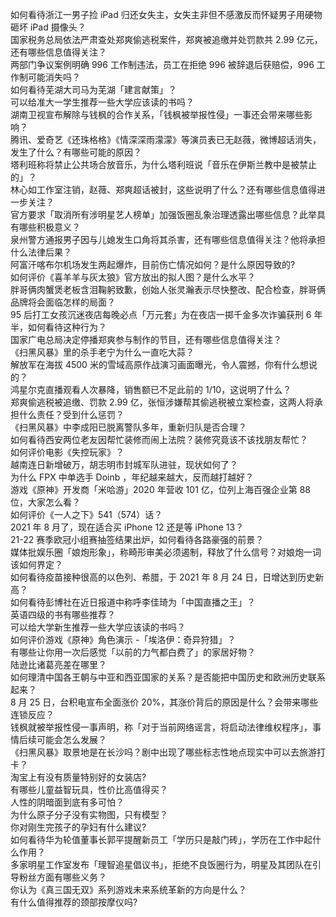 如何看待浙江一男子捡 iPad 归还女失主，女失主非但不感激反而怀疑男子用硬物砸坏 iPad 摄像头？  
国家税务总局依法严肃查处郑爽偷逃税案件，郑爽被追缴并处罚款共 2.99 亿元，还有哪些信息值得关注？  
两部门争议案例明确 996 工作制违法，员工在拒绝 996 被辞退后获赔偿，996 工作制可能消失吗？  
如何看待芜湖大司马为芜湖「建言献策」？  
可以给准大一学生推荐一些大学应该读的书吗？  
湖南卫视宣布解除与钱枫的合作关系，「钱枫被举报性侵」一事还会带来哪些影响？  
腾讯、爱奇艺《还珠格格》《情深深雨濛濛》等演员表已无赵薇，微博超话消失，发生了什么？有哪些可能的原因？  
塔利班称将禁止公共场合放音乐，为什么塔利班说「音乐在伊斯兰教中是被禁止的」？  
林心如工作室注销，赵薇、郑爽超话被封，这些说明了什么？还有哪些信息值得进一步关注？  
官方要求「取消所有涉明星艺人榜单」加强饭圈乱象治理透露出哪些信息？此举具有哪些积极意义？  
泉州警方通报男子因与儿媳发生口角将其杀害，还有哪些信息值得关注？他将承担什么法律后果？  
阿富汗喀布尔机场发生两起爆炸，目前伤亡情况如何？是什么原因导致的?  
如何评价《喜羊羊与灰太狼》官方放出的拟人图？是什么水平？  
胖哥俩肉蟹煲老板含泪鞠躬致歉，创始人张灵瀚表示尽快整改、配合检查，胖哥俩品牌将会面临怎样的局面？  
95 后打工女孩沉迷夜店每晚必点「万元套」为在夜店一掷千金多次诈骗获刑 6 年半，如何看待这种行为？  
国家广电总局决定停播郑爽参与制作的节目，还有哪些信息值得关注？  
《扫黑风暴》里的杀手老宁为什么一直吃大蒜？  
解放军在海拔 4500 米的雪域高原作战演习画面曝光，令人震撼，你有什么想说的？  
鸿星尔克直播观看人次暴降，销售额已不足此前的 1/10，这说明了什么？  
郑爽偷逃税被追缴、罚款 2.99 亿，张恒涉嫌帮其偷逃税被立案检查，这两人将承担什么责任？受到什么惩罚？  
《扫黑风暴》中李成阳已脱离警队多年，重新归队是否合理？  
如何看待西安两位老友因帮忙装修而闹上法院？装修究竟该不该找朋友帮忙？  
如何评价电影《失控玩家》？  
越南连日新增破万，胡志明市封城军队进驻，现状如何了？  
为什么 FPX 中单选手 Doinb ，年纪越来越大，反而越打越好？  
游戏《原神》开发商「米哈游」2020 年营收 101 亿，位列上海百强企业第 88 位，大家怎么看？  
如何评价《一人之下》541（574）话？  
2021 年 8 月了，现在适合买 iPhone 12 还是等 iPhone 13？  
21-22 赛季欧冠小组赛抽签结果出炉，如何看待各路豪强的前景？  
媒体批娱乐圈「娘炮形象」，称畸形审美必须遏制，释放了什么信号？对娘炮一词该如何界定？  
如何看待疫苗接种很高的以色列、希腊，于 2021 年 8 月 24 日，日增达到历史新高？  
如何看待彭博社在近日报道中称呼李佳琦为「中国直播之王」？  
英语四级的书有哪些推荐？  
可以给大学新生推荐一些大学应该读的书吗？  
如何评价游戏《原神》角色演示 -「埃洛伊：奇异狩猎」？  
有哪些让你用一次后感觉「以前的力气都白费了」的家居好物？  
陆逊比诸葛亮差在哪里？  
如何理清中国各王朝与中亚和西亚国家的关系？是否能把中国历史和欧洲历史联系起来？  
8 月 25 日，台积电宣布全面涨价 20%，其涨价背后的原因是什么？会带来哪些连锁反应？  
钱枫就被举报性侵一事声明，称「对于当前网络谣言，将启动法律维权程序」，事情后续可能会怎么发展？  
《扫黑风暴》取景地是在长沙吗？剧中出现了哪些标志性地点现实中可以去旅游打卡？  
淘宝上有没有质量特别好的女装店?  
有哪些儿童益智玩具，性价比高值得买？  
人性的阴暗面到底有多可怕？  
为什么原子分子没有实物图，只有模型？  
你对刚生完孩子的孕妇有什么建议?  
如何看待华为轮值董事长郭平提醒新员工「学历只是敲门砖」，学历在工作中起什么作用？  
多家明星工作室发布「理智追星倡议书」，拒绝不良饭圈行为，明星及其团队在引导粉丝方面有哪些义务？  
你认为《真三国无双》系列游戏未来系统革新的方向是什么？  
有什么值得推荐的颈部按摩仪吗?  
